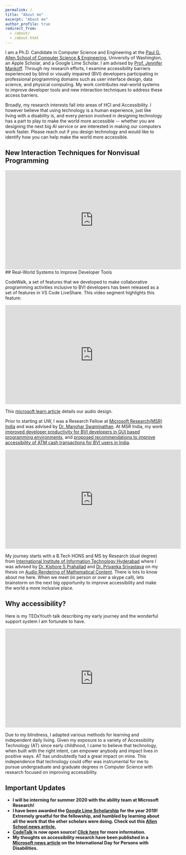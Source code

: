 ```yaml
---
permalink: /
title: "About me"
excerpt: "About me"
author_profile: true
redirect_from: 
  - /about/
  - /about.html
---
```

I am a Ph.D. Candidate in Computer Science and Engineering at  the [Paul G. Allen School of Computer Science & Engineering](https://www.cs.washington.edu), University of Washington, an Apple Scholar, and a Google Lime Scholar. I am advised by [Prof. Jennifer Mankoff](https://make4all.org/portfolio/jennifer-mankoff/). Through my research efforts, I examine accessibility barriers experienced by blind or visually impaired (BVI) developers participating in professional programming domains such as user interface design, data science, and physical computing. My work contributes real-world systems to improve developer tools and new interaction techniques to address these access barriers.

Broadly, my research interests fall into areas of HCI and Accessibility. I however believe that using technology is a human experience, just like living with a disability is, and every person involved in designing technology has a part to play to make the world more accessible -- whether you are designing the next big AI service or are interested in making our computers work faster. Please reach out if you design technology and would like to identify how you can help make the world more accessible.
## New Interaction Techniques for Nonvisual Programming

<iframe width="560" height="315" src="https://www.youtube-nocookie.com/embed/NbkiVG9Mi9s" frameborder="0" allow="accelerometer; autoplay; encrypted-media; gyroscope; picture-in-picture" allowfullscreen></iframe>
## Real-World Systems to Improve Developer Tools

CodeWalk, a set of features that we developed to make collaborative programming activities inclusive to BVI developers has been released as a set of features in VS Code LiveShare. This video segment highlights this feature:

<iframe width="560" height="315" src="https://www.youtube-nocookie.com/embed/F-1EhngAnpk?si=LTxhraTb3MGiGZcK&amp;start=783" title="YouTube video player" frameborder="0" allow="accelerometer; autoplay; clipboard-write; encrypted-media; gyroscope; picture-in-picture; web-share" allowfullscreen></iframe>

This [microsoft learn article](https://learn.microsoft.com/en-us/visualstudio/liveshare/use/enable-accessibility-features-visual-studio-code) details our audio design.


Prior to starting at UW, I was a Research Fellow at [Microsoft Research(MSR) India](https://www.microsoft.com/en-us/research/lab/microsoft-research-india/) and was advised by [Dr. Manohar Swaminathan](https://www.microsoft.com/en-us/research/people/swmanohmicrosoft-com/). At MSR India, my work [improved developer productivity for BVI developers in GUI based programming environments](/projects/codetalk), and [proposed recommendations to improve accessibility of ATM cash transactions for BVI users in India](projects/cloudatm).

<iframe width="560" height="315" src="https://www.youtube.com/embed/ttkNYaPwn6E?rel=0" frameborder="0" gesture="media" allow="encrypted-media" allowfullscreen></iframe>

My journey starts with a B.Tech HONS and MS by Research (dual degree) from [International Institute of Information Technology Hyderabad](https://www.iiit.ac.in) where I was advised by [Dr. Kishore S Prahallad](https://sites.google.com/site/kishoreprahallad/) and [Dr. Priyanka Srivastava](https://faculty.iiit.ac.in/~priyanka.srivastava/) on my thesis on [Audio Rendering of Mathematical Content](files/ms_thesis.pdf).
There is lots to know about me here. When we meet (in person or over a skype call), lets brainstorm on the next big opportunity to improve accessibility and make the world a more inclusive place.

## Why accessibility?

Here is my TEDxYouth talk describing my early journey and the wonderful support system I am fortunate to have.
<iframe width="560" height="315" src="https://www.youtube.com/embed/BgMZ6R7RRlI?rel=0" frameborder="0" allowfullscreen></iframe>

Due to my blindness, I adapted various methods for learning and independent daily living. Given my exposure to a variety of  Accessibility Technology (AT) since early childhood, I came to believe that technology, when built with the right intent, can empower anybody and impact lives in positive ways. AT has undoubtedly had a great impact on mine. This independence that technology could offer was instrumental for me to pursue undergraduate and graduate degrees in Computer Science with research focused on improving accessibility.



## Important Updates

* **I will be interning for summer 2020 with the ability team at Microsoft Research!** <br/>
* **I have been awarded the [Google Lime Scholarship](https://www.limeconnect.com/programs/page/google-lime-scholarship) for the year 2019! Extremely greatful for the fellowship, and humbled by learning about all the work that the other scholars were doing. Check out this [Allen School news article.](https://news.cs.washington.edu/2019/03/13/venkatesh-potluri-recognized-with-2019-google-lime-scholarship/)**
* **[CodeTalk](/projects/codetalk) is now open source! [Click here](https://www.microsoft.com/en-us/research/blog/codetalk-rethinking-ide-accessibility/) for more information.** <br/>  
* **My  thoughts on accessibility research have been published in a [Microsoft news article](https://news.microsoft.com/en-in/features/international-day-persons-disability-venkatesh-potluri-microsoft-research-india/) on the International Day for Persons with Disabilities.**


